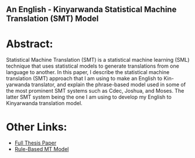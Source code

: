 ## An English - Kinyarwanda Statistical Machine Translation (SMT) Model

# Abstract:
Statistical Machine Translation (SMT) is a statistical machine learning (SML) technique that uses statistical models to generate translations from one language to another. In this paper, I describe the statistical machine translation (SMT) approach that I am using to make an English to Kin- yarwanda translator, and explain the phrase-based model used in some of the most prominent SMT systems such as Cdec, Joshua, and Moses. The latter SMT system being the one I am using to develop my English to Kinyarwanda translation model.

# Other Links:
* [Full Thesis Paper](https://github.com/pniyongabo/SeniorThesisPaper/blob/master/finalCopy.pdf)
* [Rule-Based MT Model](https://github.com/pniyongabo/kinyarwandaRBMT)

